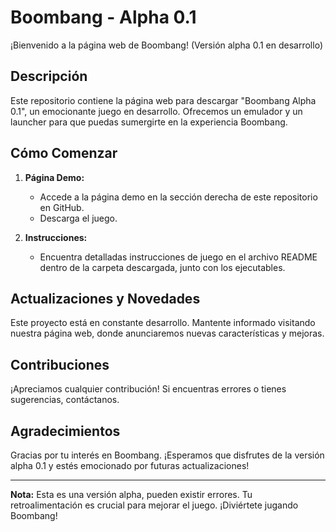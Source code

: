# Boombang - Alpha 0.1

¡Bienvenido a la página web de Boombang! (Versión alpha 0.1 en desarrollo)

## Descripción

Este repositorio contiene la página web para descargar "Boombang Alpha 0.1", un emocionante juego en desarrollo. Ofrecemos un emulador y un launcher para que puedas sumergirte en la experiencia Boombang.

## Cómo Comenzar

1. **Página Demo:**
   - Accede a la página demo en la sección derecha de este repositorio en GitHub.
   - Descarga el juego.

2. **Instrucciones:**
   - Encuentra detalladas instrucciones de juego en el archivo README dentro de la carpeta descargada, junto con los ejecutables.

## Actualizaciones y Novedades

Este proyecto está en constante desarrollo. Mantente informado visitando nuestra página web, donde anunciaremos nuevas características y mejoras.

## Contribuciones

¡Apreciamos cualquier contribución! Si encuentras errores o tienes sugerencias, contáctanos.

## Agradecimientos

Gracias por tu interés en Boombang. ¡Esperamos que disfrutes de la versión alpha 0.1 y estés emocionado por futuras actualizaciones!

---

**Nota:** Esta es una versión alpha, pueden existir errores. Tu retroalimentación es crucial para mejorar el juego. ¡Diviértete jugando Boombang!
